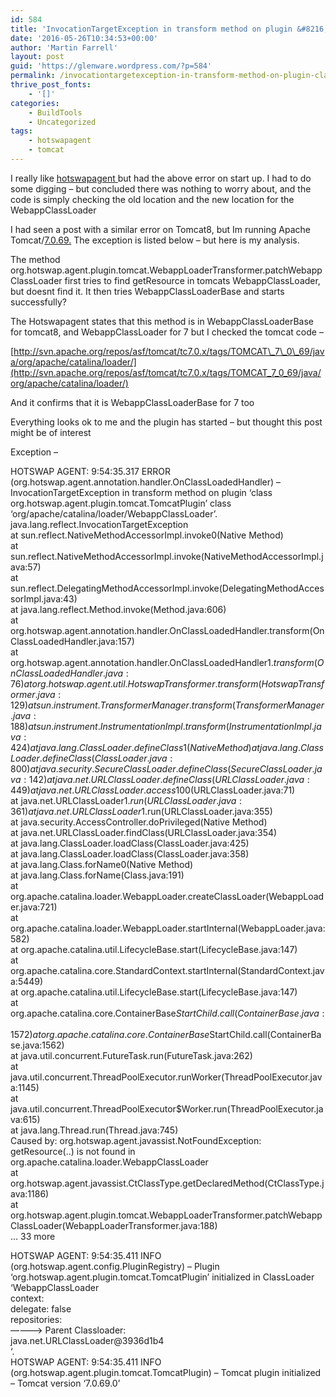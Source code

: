 ```yaml
---
id: 584
title: 'InvocationTargetException in transform method on plugin &#8216;class WebappClassLoader&#8217;'
date: '2016-05-26T10:34:53+00:00'
author: 'Martin Farrell'
layout: post
guid: 'https://glenware.wordpress.com/?p=584'
permalink: /invocationtargetexception-in-transform-method-on-plugin-class-webappclassloader/
thrive_post_fonts:
    - '[]'
categories:
    - BuildTools
    - Uncategorized
tags:
    - hotswapagent
    - tomcat
---
```


I really like [hotswapagent ](http://hotswapagent)but had the above error on start up. I had to do some digging – but concluded there was nothing to worry about, and the code is simply checking the old location and the new location for the WebappClassLoader

I had seen a post with a similar error on Tomcat8, but Im running Apache Tomcat/[7.0.69.](http://7.0.69.) The exception is listed below – but here is my analysis.

The method org.hotswap.agent.plugin.tomcat.WebappLoaderTransformer.patchWebappClassLoader first tries to find getResource in tomcats WebappClassLoader, but doesnt find it. It then tries WebappClassLoaderBase and starts successfully?

The Hotswapagent states that this method is in WebappClassLoaderBase for tomcat8, and WebappClassLoader for 7 but I checked the tomcat code –

[http://svn.apache.org/repos/asf/tomcat/tc7.0.x/tags/TOMCAT\_7\_0\_69/java/org/apache/catalina/loader/](http://svn.apache.org/repos/asf/tomcat/tc7.0.x/tags/TOMCAT_7_0_69/java/org/apache/catalina/loader/)

And it confirms that it is WebappClassLoaderBase for 7 too

Everything looks ok to me and the plugin has started – but thought this post might be of interest

Exception –

HOTSWAP AGENT: 9:54:35.317 ERROR (org.hotswap.agent.annotation.handler.OnClassLoadedHandler) – InvocationTargetException in transform method on plugin ‘class org.hotswap.agent.plugin.tomcat.TomcatPlugin’ class ‘org/apache/catalina/loader/WebappClassLoader’.  
java.lang.reflect.InvocationTargetException  
at sun.reflect.NativeMethodAccessorImpl.invoke0(Native Method)  
at sun.reflect.NativeMethodAccessorImpl.invoke(NativeMethodAccessorImpl.java:57)  
at sun.reflect.DelegatingMethodAccessorImpl.invoke(DelegatingMethodAccessorImpl.java:43)  
at java.lang.reflect.Method.invoke(Method.java:606)  
at org.hotswap.agent.annotation.handler.OnClassLoadedHandler.transform(OnClassLoadedHandler.java:157)  
at org.hotswap.agent.annotation.handler.OnClassLoadedHandler$1.transform(OnClassLoadedHandler.java:76)  
at org.hotswap.agent.util.HotswapTransformer.transform(HotswapTransformer.java:129)  
at sun.instrument.TransformerManager.transform(TransformerManager.java:188)  
at sun.instrument.InstrumentationImpl.transform(InstrumentationImpl.java:424)  
at java.lang.ClassLoader.defineClass1(Native Method)  
at java.lang.ClassLoader.defineClass(ClassLoader.java:800)  
at java.security.SecureClassLoader.defineClass(SecureClassLoader.java:142)  
at java.net.URLClassLoader.defineClass(URLClassLoader.java:449)  
at java.net.URLClassLoader.access$100(URLClassLoader.java:71)  
at java.net.URLClassLoader$1.run(URLClassLoader.java:361)  
at java.net.URLClassLoader$1.run(URLClassLoader.java:355)  
at java.security.AccessController.doPrivileged(Native Method)  
at java.net.URLClassLoader.findClass(URLClassLoader.java:354)  
at java.lang.ClassLoader.loadClass(ClassLoader.java:425)  
at java.lang.ClassLoader.loadClass(ClassLoader.java:358)  
at java.lang.Class.forName0(Native Method)  
at java.lang.Class.forName(Class.java:191)  
at org.apache.catalina.loader.WebappLoader.createClassLoader(WebappLoader.java:721)  
at org.apache.catalina.loader.WebappLoader.startInternal(WebappLoader.java:582)  
at org.apache.catalina.util.LifecycleBase.start(LifecycleBase.java:147)  
at org.apache.catalina.core.StandardContext.startInternal(StandardContext.java:5449)  
at org.apache.catalina.util.LifecycleBase.start(LifecycleBase.java:147)  
at org.apache.catalina.core.ContainerBase$StartChild.call(ContainerBase.java:1572)  
at org.apache.catalina.core.ContainerBase$StartChild.call(ContainerBase.java:1562)  
at java.util.concurrent.FutureTask.run(FutureTask.java:262)  
at java.util.concurrent.ThreadPoolExecutor.runWorker(ThreadPoolExecutor.java:1145)  
at java.util.concurrent.ThreadPoolExecutor$Worker.run(ThreadPoolExecutor.java:615)  
at java.lang.Thread.run(Thread.java:745)  
Caused by: org.hotswap.agent.javassist.NotFoundException: getResource(..) is not found in org.apache.catalina.loader.WebappClassLoader  
at org.hotswap.agent.javassist.CtClassType.getDeclaredMethod(CtClassType.java:1186)  
at org.hotswap.agent.plugin.tomcat.WebappLoaderTransformer.patchWebappClassLoader(WebappLoaderTransformer.java:188)  
… 33 more

HOTSWAP AGENT: 9:54:35.411 INFO (org.hotswap.agent.config.PluginRegistry) – Plugin ‘org.hotswap.agent.plugin.tomcat.TomcatPlugin’ initialized in ClassLoader ‘WebappClassLoader  
context:  
delegate: false  
repositories:  
———-&gt; Parent Classloader:  
java.net.URLClassLoader@3936d1b4  
‘.  
HOTSWAP AGENT: 9:54:35.411 INFO (org.hotswap.agent.plugin.tomcat.TomcatPlugin) – Tomcat plugin initialized – Tomcat version ‘7.0.69.0’